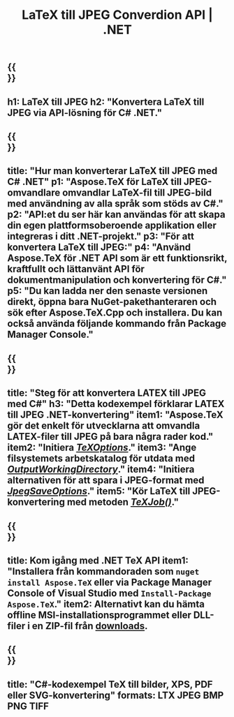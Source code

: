 ﻿---
translation: true
template: /_templates/_conversion-child-net.md
title: LaTeX till JPEG Converdion API | .NET
description: LaTeX till JPEG-konverteringsfunktion. Integrera detta lokala .NET-bibliotek i ditt projekt eller använd plattformsoberoende applikationer för att konvertera LaTeX till JPEG.
keywords: latex till jpeg api net, latex2jpeg integrera c#
url: /net/conversion/latex-to-jpeg/
family: tex
platformtag: net
feature: conversion
informat: LATEX
outformat: JPEG
otherformats: BMP PNG TIFF PDF SVG XPS
---


{{<section banner>}}
---
h1: LaTeX till JPEG
h2: "Konvertera LaTeX till JPEG via API-lösning för C# .NET."
---

{{<section overview>}}
---
title: "Hur man konverterar LaTeX till JPEG med C# .NET"
p1: "Aspose.TeX för LaTeX till JPEG-omvandlare omvandlar LaTeX-fil till JPEG-bild med användning av alla språk som stöds av C#."
p2: "API:et du ser här kan användas för att skapa din egen plattformsoberoende applikation eller integreras i ditt .NET-projekt."
p3: "För att konvertera LaTeX till JPEG:"
p4: "Använd Aspose.TeX för .NET API som är ett funktionsrikt, kraftfullt och lättanvänt API för dokumentmanipulation och konvertering för C#."
p5: "Du kan ladda ner den senaste versionen direkt, öppna bara NuGet-pakethanteraren och sök efter Aspose.TeX.Cpp och installera. Du kan också använda följande kommando från Package Manager Console."
---

{{<section feature1>}}
---
title: "Steg för att konvertera LATEX till JPEG med C#"
h3: "Detta kodexempel förklarar LATEX till JPEG .NET-konvertering"
item1: "Aspose.TeX gör det enkelt för utvecklarna att omvandla LATEX-filer till JPEG på bara några rader kod."
item2: "Initiera [*TeXOptions*](https://reference.aspose.com/tex/net/aspose.tex/texoptions/)."
item3: "Ange filsystemets arbetskatalog för utdata med [*OutputWorkingDirectory*](https://reference.aspose.com/tex/net/aspose.tex/texoptions/outputworkingdirectory/)."
item4: "Initiera alternativen för att spara i JPEG-format med [*JpegSaveOptions*](https://reference.aspose.com/tex/net/aspose.tex.presentation.image/jpegsaveoptions/)."
item5: "Kör LaTeX till JPEG-konvertering med metoden [*TeXJob()*](https://reference.aspose.com/tex/net/aspose.tex/texjob/)."
---

{{<section feature2>}}
---
title: Kom igång med .NET TeX API
item1: "Installera från kommandoraden som ```nuget install Aspose.TeX``` eller via Package Manager Console of Visual Studio med ```Install-Package Aspose.TeX```."
item2: Alternativt kan du hämta offline MSI-installationsprogrammet eller DLL-filer i en ZIP-fil från [downloads](https://downloads.aspose.com/tex/net).
---

{{<section widget>}}
---
title: "C#-kodexempel TeX till bilder, XPS, PDF eller SVG-konvertering"
formats: LTX JPEG BMP PNG TIFF
---
